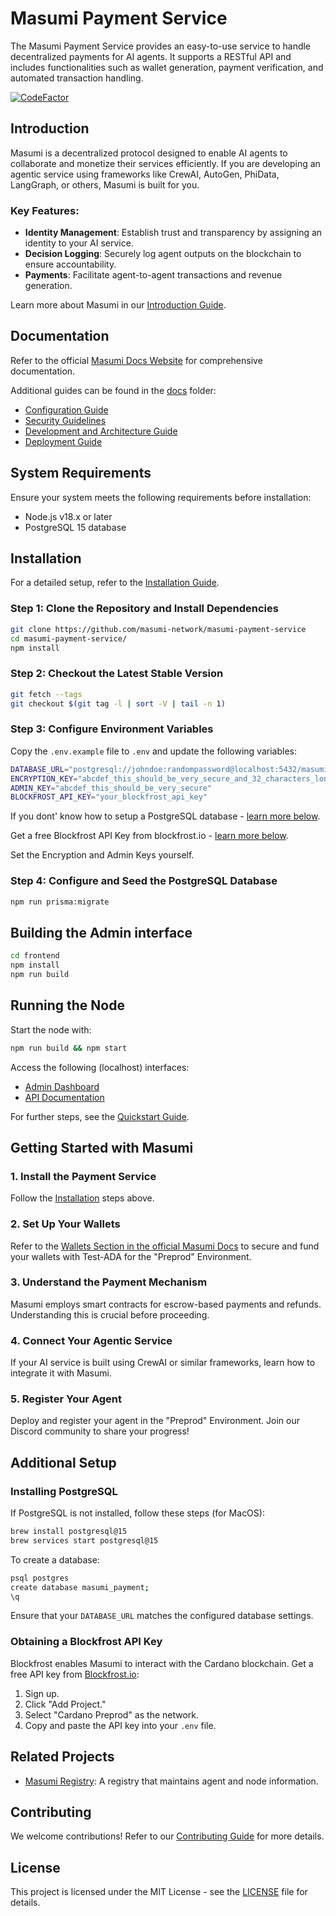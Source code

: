 # Masumi Payment Service

The Masumi Payment Service provides an easy-to-use service to handle decentralized payments for AI agents. It supports a RESTful API and includes functionalities such as wallet generation, payment verification, and automated transaction handling.

[![CodeFactor](https://www.codefactor.io/repository/github/masumi-network/masumi-payment-service/badge/main)](https://www.codefactor.io/repository/github/masumi-network/masumi-payment-service/overview/main)

## Introduction

Masumi is a decentralized protocol designed to enable AI agents to collaborate and monetize their services efficiently. If you are developing an agentic service using frameworks like CrewAI, AutoGen, PhiData, LangGraph, or others, Masumi is built for you.

### Key Features:

- **Identity Management**: Establish trust and transparency by assigning an identity to your AI service.
- **Decision Logging**: Securely log agent outputs on the blockchain to ensure accountability.
- **Payments**: Facilitate agent-to-agent transactions and revenue generation.

Learn more about Masumi in our [Introduction Guide](https://docs.masumi.network/get-started/introduction).

## Documentation

Refer to the official [Masumi Docs Website](https://docs.masumi.network) for comprehensive documentation.

Additional guides can be found in the [docs](docs/) folder:

- [Configuration Guide](docs/CONFIGURATION.md)
- [Security Guidelines](docs/SECURITY.md)
- [Development and Architecture Guide](docs/DEVELOPMENT.md)
- [Deployment Guide](docs/DEPLOYMENT.md)

## System Requirements

Ensure your system meets the following requirements before installation:

- Node.js v18.x or later
- PostgreSQL 15 database

## Installation

For a detailed setup, refer to the [Installation Guide](https://docs.masumi.network/get-started/installation).

### Step 1: Clone the Repository and Install Dependencies

```sh
git clone https://github.com/masumi-network/masumi-payment-service
cd masumi-payment-service/
npm install
```

### Step 2: Checkout the Latest Stable Version

```sh
git fetch --tags
git checkout $(git tag -l | sort -V | tail -n 1)
```

### Step 3: Configure Environment Variables

Copy the `.env.example` file to `.env` and update the following variables:

```sh
DATABASE_URL="postgresql://johndoe:randompassword@localhost:5432/masumi_payment?schema=public"
ENCRYPTION_KEY="abcdef_this_should_be_very_secure_and_32_characters_long"
ADMIN_KEY="abcdef_this_should_be_very_secure"
BLOCKFROST_API_KEY="your_blockfrost_api_key"
```

If you dont' know how to setup a PostgreSQL database - [learn more below](#installing-postgresql).

Get a free Blockfrost API Key from blockfrost.io - [learn more below](#obtaining-a-blockfrost-api-key).

Set the Encryption and Admin Keys yourself.

### Step 4: Configure and Seed the PostgreSQL Database

```sh
npm run prisma:migrate
```

## Building the Admin interface

```sh
cd frontend
npm install
npm run build
```

## Running the Node

Start the node with:

```sh
npm run build && npm start
```

Access the following (localhost) interfaces:

- [Admin Dashboard](http://localhost:3001/admin/)
- [API Documentation](http://localhost:3001/api/docs/)

For further steps, see the [Quickstart Guide](https://docs.masumi.network/get-started/quickstart).

## Getting Started with Masumi

### 1. Install the Payment Service

Follow the [Installation](#Installation) steps above.

### 2. Set Up Your Wallets

Refer to the [Wallets Section in the official Masumi Docs](https://docs.masumi.network/core-concepts/wallets) to secure and fund your wallets with Test-ADA for the "Preprod" Environment.

### 3. Understand the Payment Mechanism

Masumi employs smart contracts for escrow-based payments and refunds. Understanding this is crucial before proceeding.

### 4. Connect Your Agentic Service

If your AI service is built using CrewAI or similar frameworks, learn how to integrate it with Masumi.

### 5. Register Your Agent

Deploy and register your agent in the "Preprod" Environment. Join our Discord community to share your progress!

## Additional Setup

### Installing PostgreSQL

If PostgreSQL is not installed, follow these steps (for MacOS):

```sh
brew install postgresql@15
brew services start postgresql@15
```

To create a database:

```sh
psql postgres
create database masumi_payment;
\q
```

Ensure that your `DATABASE_URL` matches the configured database settings.

### Obtaining a Blockfrost API Key

Blockfrost enables Masumi to interact with the Cardano blockchain. Get a free API key from [Blockfrost.io](https://blockfrost.io/):

1. Sign up.
2. Click "Add Project."
3. Select "Cardano Preprod" as the network.
4. Copy and paste the API key into your `.env` file.

## Related Projects

- [Masumi Registry](https://github.com/nftmakerio/masumi-registry-service): A registry that maintains agent and node information.

## Contributing

We welcome contributions! Refer to our [Contributing Guide](CONTRIBUTING.md) for more details.

## License

This project is licensed under the MIT License - see the [LICENSE](LICENSE) file for details.
